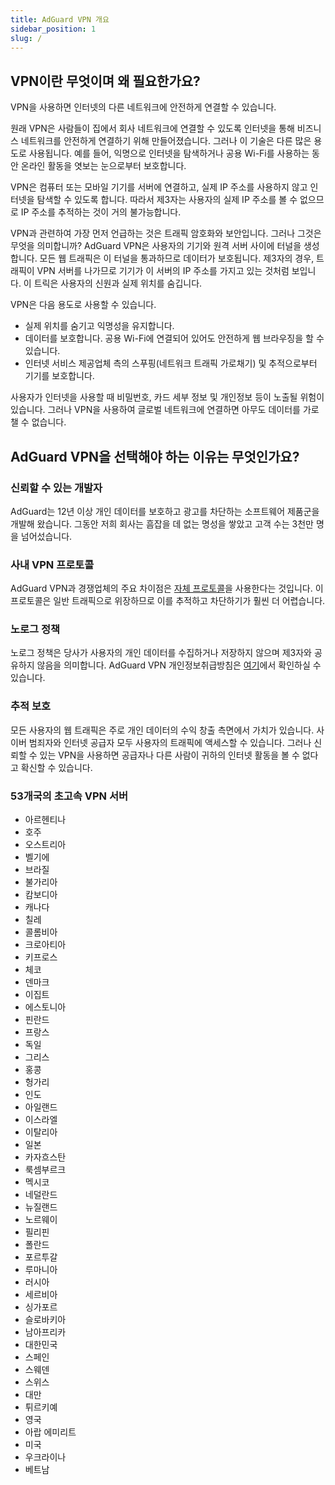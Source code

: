 ```yaml
---
title: AdGuard VPN 개요
sidebar_position: 1
slug: /
---
```


## VPN이란 무엇이며 왜 필요한가요?

VPN을 사용하면 인터넷의 다른 네트워크에 안전하게 연결할 수 있습니다.

원래 VPN은 사람들이 집에서 회사 네트워크에 연결할 수 있도록 인터넷을 통해 비즈니스 네트워크를 안전하게 연결하기 위해 만들어졌습니다. 그러나 이 기술은 다른 많은 용도로 사용됩니다. 예를 들어, 익명으로 인터넷을 탐색하거나 공용 Wi-Fi를 사용하는 동안 온라인 활동을 엿보는 눈으로부터 보호합니다.

VPN은 컴퓨터 또는 모바일 기기를 서버에 연결하고, 실제 IP 주소를 사용하지 않고 인터넷을 탐색할 수 있도록 합니다. 따라서 제3자는 사용자의 실제 IP 주소를 볼 수 없으므로 IP 주소를 추적하는 것이 거의 불가능합니다.

VPN과 관련하여 가장 먼저 언급하는 것은 트래픽 암호화와 보안입니다. 그러나 그것은 무엇을 의미합니까? AdGuard VPN은 사용자의 기기와 원격 서버 사이에 터널을 생성합니다. 모든 웹 트래픽은 이 터널을 통과하므로 데이터가 보호됩니다. 제3자의 경우, 트래픽이 VPN 서버를 나가므로 기기가 이 서버의 IP 주소를 가지고 있는 것처럼 보입니다. 이 트릭은 사용자의 신원과 실제 위치를 숨깁니다.

VPN은 다음 용도로 사용할 수 있습니다.

* 실제 위치를 숨기고 익명성을 유지합니다.
* 데이터를 보호합니다. 공용 Wi-Fi에 연결되어 있어도 안전하게 웹 브라우징을 할 수 있습니다.
* 인터넷 서비스 제공업체 측의 스푸핑(네트워크 트래픽 가로채기) 및 추적으로부터 기기를 보호합니다.

사용자가 인터넷을 사용할 때 비밀번호, 카드 세부 정보 및 개인정보 등이 노출될 위험이 있습니다. 그러나 VPN을 사용하여 글로벌 네트워크에 연결하면 아무도 데이터를 가로챌 수 없습니다.

## AdGuard VPN을 선택해야 하는 이유는 무엇인가요?

### 신뢰할 수 있는 개발자
AdGuard는 12년 이상 개인 데이터를 보호하고 광고를 차단하는 소프트웨어 제품군을 개발해 왔습니다. 그동안 저희 회사는 흠잡을 데 없는 명성을 쌓았고 고객 수는 3천만 명을 넘어섰습니다.

### 사내 VPN 프로토콜
AdGuard VPN과 경쟁업체의 주요 차이점은 [자체 프로토콜](/general/adguard-vpn-protocol.mdx)을 사용한다는 것입니다. 이 프로토콜은 일반 트래픽으로 위장하므로 이를 추적하고 차단하기가 훨씬 더 어렵습니다.

### 노로그 정책

노로그 정책은 당사가 사용자의 개인 데이터를 수집하거나 저장하지 않으며 제3자와 공유하지 않음을 의미합니다. AdGuard VPN 개인정보취급방침은 [여기](https://adguard-vpn.com/privacy.html)에서 확인하실 수 있습니다.

### 추적 보호
모든 사용자의 웹 트래픽은 주로 개인 데이터의 수익 창출 측면에서 가치가 있습니다. 사이버 범죄자와 인터넷 공급자 모두 사용자의 트래픽에 액세스할 수 있습니다. 그러나 신뢰할 수 있는 VPN을 사용하면 공급자나 다른 사람이 귀하의 인터넷 활동을 볼 수 없다고 확신할 수 있습니다.

### 53개국의 초고속 VPN 서버

* 아르헨티나
* 호주
* 오스트리아
* 벨기에
* 브라질
* 불가리아
* 캄보디아
* 캐나다
* 칠레
* 콜롬비아
* 크로아티아
* 키프로스
* 체코
* 덴마크
* 이집트
* 에스토니아
* 핀란드
* 프랑스
* 독일
* 그리스
* 홍콩
* 헝가리
* 인도
* 아일랜드
* 이스라엘
* 이탈리아
* 일본
* 카자흐스탄
* 룩셈부르크
* 멕시코
* 네덜란드
* 뉴질랜드
* 노르웨이
* 필리핀
* 폴란드
* 포르투갈
* 루마니아
* 러시아
* 세르비아
* 싱가포르
* 슬로바키아
* 남아프리카
* 대한민국
* 스페인
* 스웨덴
* 스위스
* 대만
* 튀르키예
* 영국
* 아랍 에미리트
* 미국
* 우크라이나
* 베트남
